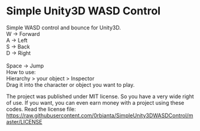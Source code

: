 # Simple Unity3D WASD Control

Simple WASD control and bounce for Unity3D.
<br>
W -> Forward<br>
A -> Left<br>
S -> Back<br>
D -> Right<br>
<br>
Space -> Jump<br>
How to use:<br>
Hierarchy > your object > Inspector<br>
Drag it into the character or object you want to play.<br>

The project was published under MIT license. So you have a very wide right of use. If you want, you can even earn money with a project using these codes.
Read the license file:
https://raw.githubusercontent.com/0rbianta/SimpleUnity3DWASDControl/master/LICENSE
